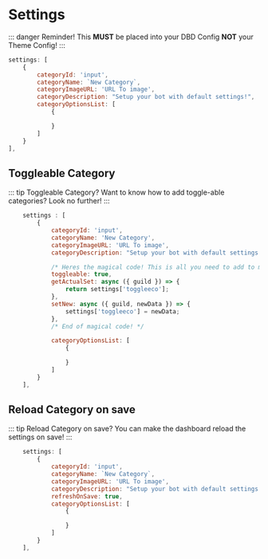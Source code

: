 # Settings

::: danger Reminder!
This **MUST** be placed into your DBD Config **NOT** your Theme Config!
:::

```js
settings: [
    {
        categoryId: 'input',
        categoryName: `New Category`,
        categoryImageURL: 'URL To image',
        categoryDescription: "Setup your bot with default settings!",
        categoryOptionsList: [
            {

            }
        ]
    }
],
```

## Toggleable Category

::: tip Toggleable Category?
Want to know how to add toggle-able categories?
Look no further!
:::

```js
    settings : [
        {
            categoryId: 'input',
            categoryName: 'New Category',
            categoryImageURL: 'URL To image',
            categoryDescription: "Setup your bot with default settings!",

            /* Heres the magical code! This is all you need to add to make it work */
            toggleable: true,
            getActualSet: async ({ guild }) => {
                return settings['toggleeco'];
            },
            setNew: async ({ guild, newData }) => {
                settings['toggleeco'] = newData;
            },
            /* End of magical code! */

            categoryOptionsList: [
                {

                }
            ]
        }
    ],
```

## Reload Category on save

::: tip Reload Category on save?
You can make the dashboard reload the settings on save!
:::

```js
    settings: [
        {
            categoryId: 'input',
            categoryName: `New Category`,
            categoryImageURL: 'URL To image',
            categoryDescription: "Setup your bot with default settings!",
            refreshOnSave: true,
            categoryOptionsList: [
                {

                }
            ]
        }
    ],
```
